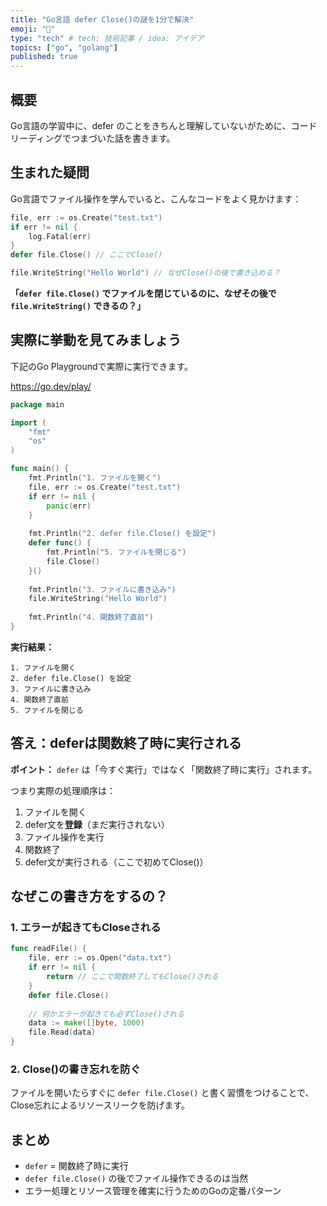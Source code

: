 ```yaml
---
title: "Go言語 defer Close()の謎を1分で解決"
emoji: "🤔"
type: "tech" # tech: 技術記事 / idea: アイデア
topics: ["go", "golang"]
published: true
---
```


## 概要

Go言語の学習中に、defer のことをきちんと理解していないがために、コードリーディングでつまづいた話を書きます。

## 生まれた疑問

Go言語でファイル操作を学んでいると、こんなコードをよく見かけます：

```go
file, err := os.Create("test.txt")
if err != nil {
    log.Fatal(err)
}
defer file.Close() // ここでClose()

file.WriteString("Hello World") // なぜClose()の後で書き込める？
```

**「`defer file.Close()` でファイルを閉じているのに、なぜその後で `file.WriteString()` できるの？」**

## 実際に挙動を見てみましょう

下記のGo Playgroundで実際に実行できます。

https://go.dev/play/


```go
package main

import (
    "fmt"
    "os"
)

func main() {
    fmt.Println("1. ファイルを開く")
    file, err := os.Create("test.txt")
    if err != nil {
        panic(err)
    }
    
    fmt.Println("2. defer file.Close() を設定")
    defer func() {
        fmt.Println("5. ファイルを閉じる")
        file.Close()
    }()
    
    fmt.Println("3. ファイルに書き込み")
    file.WriteString("Hello World")
    
    fmt.Println("4. 関数終了直前")
}
```

**実行結果：**
```
1. ファイルを開く
2. defer file.Close() を設定  
3. ファイルに書き込み
4. 関数終了直前
5. ファイルを閉じる
```

## 答え：deferは関数終了時に実行される

**ポイント：** `defer` は「今すぐ実行」ではなく「関数終了時に実行」されます。

つまり実際の処理順序は：
1. ファイルを開く
2. defer文を**登録**（まだ実行されない）
3. ファイル操作を実行
4. 関数終了
5. defer文が実行される（ここで初めてClose()）

## なぜこの書き方をするの？

### 1. エラーが起きてもCloseされる
```go
func readFile() {
    file, err := os.Open("data.txt")
    if err != nil {
        return // ここで関数終了してもClose()される
    }
    defer file.Close()
    
    // 何かエラーが起きても必ずClose()される
    data := make([]byte, 1000)
    file.Read(data)
}
```

### 2. Close()の書き忘れを防ぐ
ファイルを開いたらすぐに `defer file.Close()` と書く習慣をつけることで、Close忘れによるリソースリークを防げます。

## まとめ

- `defer` = 関数終了時に実行
- `defer file.Close()` の後でファイル操作できるのは当然
- エラー処理とリソース管理を確実に行うためのGoの定番パターン
